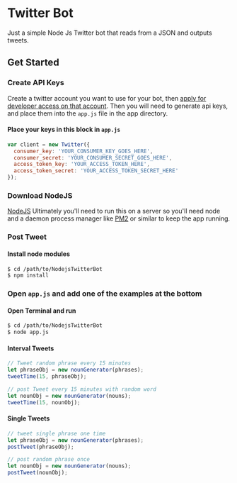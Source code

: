 # Twitter Bot 
Just a simple Node Js Twitter bot that reads from a JSON and outputs tweets. 

## Get Started

### Create API Keys
Create a twitter account you want to use for your bot, then [apply for developer access on that account](https://developer.twitter.com/en/apply-for-access.). Then you will need to generate api keys, and place them into the `app.js` file in the app directory. 


#### Place your keys in this block in `app.js`
``` javascript 
var client = new Twitter({
  consumer_key: 'YOUR_CONSUMER_KEY_GOES_HERE',
  consumer_secret: 'YOUR_CONSUMER_SECRET_GOES_HERE',
  access_token_key: 'YOUR_ACCESS_TOKEN_HERE',
  access_token_secret: 'YOUR_ACCESS_TOKEN_SECRET_HERE'
});
```

### Download NodeJS
[NodeJS](https://nodejs.org/en/download/)
Ultimately you'll need to run this on a server so you'll need node and a daemon process manager like [PM2](https://pm2.keymetrics.io/) or similar to keep the app running.

### Post Tweet

#### Install node modules 
```bash
$ cd /path/to/NodejsTwitterBot
$ npm install
```

### Open `app.js` and add one of the examples at the bottom

#### Open Terminal and run
```bash
$ cd /path/to/NodejsTwitterBot
$ node app.js
```

#### Interval Tweets
``` javascript
// Tweet random phrase every 15 minutes
let phraseObj = new nounGenerator(phrases); 
tweetTime(15, phraseObj); 

// post Tweet every 15 minutes with random word 
let nounObj = new nounGenerator(nouns);
tweetTime(15, nounObj);
```
 
#### Single Tweets 
``` javascript
// tweet single phrase one time 
let phraseObj = new nounGenerator(phrases); 
postTweet(phraseObj);

// post random phrase once 
let nounObj = new nounGenerator(nouns);
postTweet(nounObj); 
```